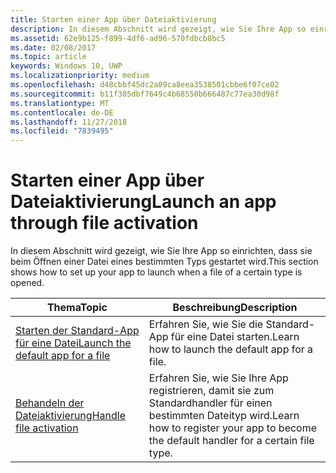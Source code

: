 ```yaml
---
title: Starten einer App über Dateiaktivierung
description: In diesem Abschnitt wird gezeigt, wie Sie Ihre App so einrichten, dass sie beim Öffnen einer Datei eines bestimmten Typs gestartet wird.
ms.assetid: 62e9b125-f899-4df6-ad96-570fdbcb8bc5
ms.date: 02/08/2017
ms.topic: article
keywords: Windows 10, UWP
ms.localizationpriority: medium
ms.openlocfilehash: d48cbbf45dc2a09ca8eea3538501cbbe6f07ce02
ms.sourcegitcommit: b11f305dbf7649c4b68550b666487c77ea30d98f
ms.translationtype: MT
ms.contentlocale: de-DE
ms.lasthandoff: 11/27/2018
ms.locfileid: "7839495"
---
```

# <a name="launch-an-app-through-file-activation"></a><span data-ttu-id="6c5f4-104">Starten einer App über Dateiaktivierung</span><span class="sxs-lookup"><span data-stu-id="6c5f4-104">Launch an app through file activation</span></span>

<span data-ttu-id="6c5f4-105">In diesem Abschnitt wird gezeigt, wie Sie Ihre App so einrichten, dass sie beim Öffnen einer Datei eines bestimmten Typs gestartet wird.</span><span class="sxs-lookup"><span data-stu-id="6c5f4-105">This section shows how to set up your app to launch when a file of a certain type is opened.</span></span>

| <span data-ttu-id="6c5f4-106">Thema</span><span class="sxs-lookup"><span data-stu-id="6c5f4-106">Topic</span></span> | <span data-ttu-id="6c5f4-107">Beschreibung</span><span class="sxs-lookup"><span data-stu-id="6c5f4-107">Description</span></span> |
|-------|-------------|
| [<span data-ttu-id="6c5f4-108">Starten der Standard-App für eine Datei</span><span class="sxs-lookup"><span data-stu-id="6c5f4-108">Launch the default app for a file</span></span>](launch-the-default-app-for-a-file.md) | <span data-ttu-id="6c5f4-109">Erfahren Sie, wie Sie die Standard-App für eine Datei starten.</span><span class="sxs-lookup"><span data-stu-id="6c5f4-109">Learn how to launch the default app for a file.</span></span> |
| [<span data-ttu-id="6c5f4-110">Behandeln der Dateiaktivierung</span><span class="sxs-lookup"><span data-stu-id="6c5f4-110">Handle file activation</span></span>](handle-file-activation.md) | <span data-ttu-id="6c5f4-111">Erfahren Sie, wie Sie Ihre App registrieren, damit sie zum Standardhandler für einen bestimmten Dateityp wird.</span><span class="sxs-lookup"><span data-stu-id="6c5f4-111">Learn how to register your app to become the default handler for a certain file type.</span></span> |